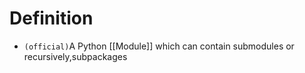 # Definition 
- `(official)`A Python [[Module]] which can contain submodules or recursively,subpackages